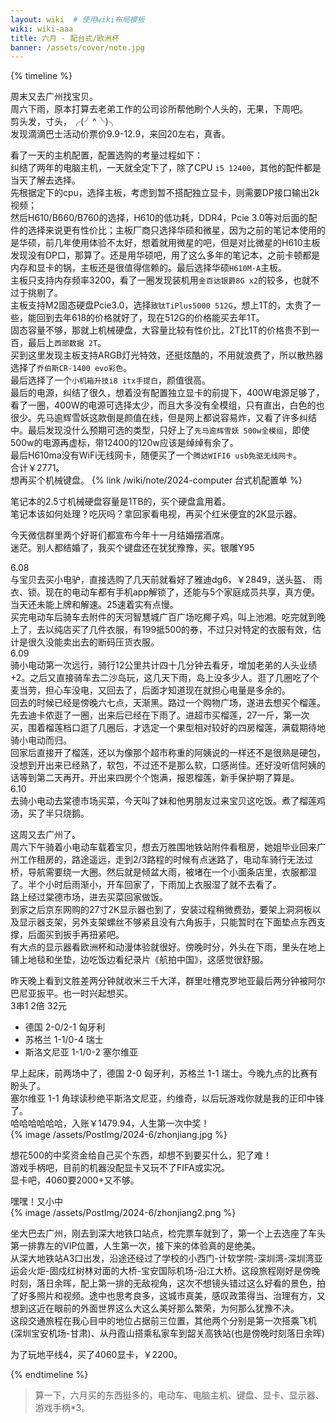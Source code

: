 ```yaml
---
layout: wiki  # 使用wiki布局模板
wiki: wiki-aaa
title: 六月 - 配台式/欧洲杯
banner: /assets/cover/note.jpg
---
```

{% timeline %}

<!-- node 2024.6.01-6.02 -->
周末又去广州找宝贝。  
周六下雨，原本打算去老弟工作的公司诊所帮他刷个人头的，无果，下周吧。  
剪头发，寸头，╭(╯^╰)╮  
发现滴滴巴士活动价票价9.9-12.9，来回20左右，真香。

<!-- node 2024.6.03 -->
看了一天的主机配置，配置选购的考量过程如下：  
纠结了两年的电脑主机，一天就全定下了，除了CPU `i5 12400`，其他的配件都是当天了解去选择。  
先根据定下的cpu，选择主板，考虑到暂不搭配独立显卡，则需要DP接口输出2k视频；  
然后H610/B660/B760的选择，H610的低功耗，DDR4，Pcie 3.0等对后面的配件的选择来说更有性价比；主板厂商只选择华硕和微星，因为之前的笔记本使用的是华硕，前几年使用体验不太好，想着就用微星的吧，但是对比微星的H610主板发现没有DP口，那算了。还是用华硕吧，用了这么多年的笔记本，之前卡顿都是内存和显卡的锅，主板还是很值得信赖的。最后选择华硕`H610M-A`主板。  
主板只支持内存频率3200，看了一圈发现装机用`金百达银爵8G x2`的较多，也就不过于挑剔了。  
主板支持M2固态硬盘Pcie3.0，选择`致钛TiPlus5000 512G`，想上1T的，太贵了一些，能回到去年618的价格就好了，现在512G的价格能买去年1T。  
固态容量不够，那就上机械硬盘，大容量比较有性价比，2T比1T的价格贵不到一百，最后上`西部数据 2T`。  
买到这里发现主板支持ARGB灯光特效，还挺炫酷的，不用就浪费了，所以散热器选择了`乔伯斯CR-1400 evo彩色`。  
最后选择了一个`小机箱升技i8 itx手提白`，颜值很高。  
最后的电源，纠结了很久，想着没有配置独立显卡的前提下，400W电源足够了，看了一圈，400W的电源可选择太少，而且大多没有全模组，只有直出，白色的也很少。先马逾辉雪妖这款倒是颜值在线，但是网上都说容易炸，又看了许多纠结中。最后发现没什么预期可选的类型，只好上了`先马逾辉雪妖 500w全模组`，即使500w的电源再虚标，带12400的120w应该是绰绰有余了。  
最后H610ma没有WiFi无线网卡，随便买了一个`腾达WIFI6 usb免驱无线网卡`。  
合计￥2771。    
想再买个机械键盘。
{% link /wiki/note/2024-computer 台式机配置单 %}

<!-- node 2024.6.04 -->
笔记本的2.5寸机械硬盘容量是1TB的，买个硬盘盒用着。  
笔记本该如何处理？吃灰吗？拿回家看电视，再买个红米便宜的2K显示器。

<!-- node 2024.6.05 -->
今天微信群里两个好哥们都宣布今年十一月结婚摆酒席。  
迷茫。别人都结婚了，我买个键盘还在犹犹豫豫，买。银雕Y95 

<!-- node 2024.6.08-6.10 -->
6.08  
与宝贝去买小电驴，直接选购了几天前就看好了雅迪dg6，￥2849，送头盔、 雨衣、锁。现在的电动车都有手机app解锁了，还能与5个家庭成员共享，真方便。当天还未能上牌和解速。25速着实有点慢。  
买完电动车后骑车去附件的天河智慧城广百广场吃椰子鸡，叫上池湘。吃完就到晚上了，去以纯店买了几件衣服，有199抵500的券，不过只对特定的衣服有效，估计是很久没能卖出去的断码压货衣服。  
6.09  
骑小电动第一次远行，骑行12公里共计四十几分钟去看牙，增加老弟的人头业绩+2。之后又直接骑车去二沙岛玩，这几天下雨，岛上没多少人。逛了几圈吃了个麦当劳，担心车没电，又回去了，后面才知道现在就担心电量是多余的。  
回去的时候已经是傍晚六七点，天渐黑。路过一个购物广场，遂进去想买个榴莲。先去迪卡侬逛了一圈，出来后已经在下雨了。进超市买榴莲，27一斤，第一次买，围着榴莲档口逛了几圈后，才选定一个果型相对较好的四房榴莲，满载期待地骑小电动而归。  
回家后直接开了榴莲，还以为像那个超市称重的阿姨说的一样还不是很熟是硬包，没想到开出来已经熟了，软包，不过还不是那么软，口感尚佳。还好没听信阿姨的话等到第二天再开。开出来四房个个饱满，报恩榴莲，新手保护期了算是。  
6.10    
去骑小电动去棠德市场买菜，今天叫了妹和他男朋友过来宝贝这吃饭。煮了榴莲鸡汤，买了半只烧鹅。 

<!-- node 2024.6.15-6.16 -->
这周又去广州了。  
周六下午骑着小电动车载着宝贝，想去万胜围地铁站附件看租房，她姐毕业回来广州工作租房的，路途遥远，走到2/3路程的时候有点迷路了，电动车骑行无法过桥，导航需要绕一大圈。然后就是倾盆大雨，被堵在一个小面条店里，衣服都湿了。半个小时后雨渐小，开车回家了，下雨加上衣服湿了就不去看了。  
路上经过棠德市场，进去买菜回家做饭。  
到家之后京东网购的27寸2K显示器也到了，安装过程稍微费劲，要架上洞洞板以及显示器支架，另外支架螺丝不够紧且没有六角扳手，只能暂时在下面垫点东西支撑，后面买到扳手再扭紧吧。  
有大点的显示器看欧洲杯和动漫体验就很好。傍晚时分，外头在下雨，里头在地上铺上地毯和坐垫，边吃饭边看纪录片《航拍中国》，这感觉很舒服。 

<!-- node 2024.6.20 欧洲杯豪赌 -->
昨天晚上看到文胜差两分钟就收米三千大洋，群里吐槽克罗地亚最后两分钟被阿尔巴尼亚扳平。也一时兴起想买。  
3串1  2倍  32元  
- 德国 2-0/2-1 匈牙利
- 苏格兰 1-1/0-4 瑞士
- 斯洛文尼亚 1-1/0-2 塞尔维亚  
  
早上起床，前两场中了，德国 2-0 匈牙利，苏格兰 1-1 瑞士。今晚九点的比赛有盼头了。  
塞尔维亚 1-1 角球读秒绝平斯洛文尼亚，约维奇，以后玩游戏你就是我的正印中锋了。  
哈哈哈哈哈哈，入账￥1479.94，人生第一次中奖！  
{% image /assets/PostImg/2024-6/zhonjiang.jpg  %}

<!-- node 2024.6.24 -->
想花500的中奖资金给自己买个东西，却想不到要买什么，犯了难！  
游戏手柄吧，目前的机器没配显卡又玩不了FIFA或实况。  
显卡吧，4060要2000+又不够。

<!-- node 2024.6.25 -->
嘿嘿！又小中  
{% image /assets/PostImg/2024-6/zhonjiang2.png  %}

<!-- node 2024.6.29 -->
坐大巴去广州，刚去到深大地铁口站点，检完票车就到了，第一个上去选座了车头第一排靠左的VIP位置，人生第一次，接下来的体验真的是绝美。  
从深大地铁站A3口出发，沿途还经过了学校的小西门-计软学院-深圳湾-深圳湾亚运会火炬-固戍红树林对面的大桥-宝安国际机场-沿江大桥。这段旅程刚好是傍晚时刻，落日余晖，配上第一排的无敌视角，这次不想镜头错过这么好看的景色，拍了好多照片和视频。途中也思考良多，这城市真美，感叹政策得当、治理有方，又想到这近在眼前的外面世界这么大这么美好那么繁荣，为何那么犹豫不决。  
这段交通旅程在我心目中的地位占据前三位置，其他两个分别是第一次搭乘飞机(深圳宝安机场-甘肃)、从丹霞山搭乘私家车到韶关高铁站(也是傍晚时刻落日余晖) 

<!-- node 2024.6.30 -->
为了玩地平线4，买了4060显卡，￥2200。

{% endtimeline %}

> 算一下，六月买的东西挺多的，电动车、电脑主机、键盘、显卡、显示器、游戏手柄*3。


